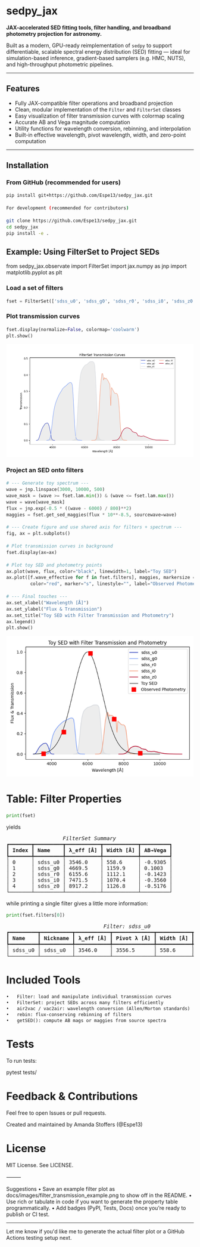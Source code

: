 # sedpy_jax

**JAX-accelerated SED fitting tools, filter handling, and broadband photometry projection for astronomy.**

Built as a modern, GPU-ready reimplementation of `sedpy` to support differentiable, scalable spectral energy distribution (SED) fitting — ideal for simulation-based inference, gradient-based samplers (e.g. HMC, NUTS), and high-throughput photometric pipelines.

---

## Features

- Fully JAX-compatible filter operations and broadband projection
- Clean, modular implementation of the `Filter` and `FilterSet` classes
- Easy visualization of filter transmission curves with colormap scaling
- Accurate AB and Vega magnitude computation
- Utility functions for wavelength conversion, rebinning, and interpolation
- Built-in effective wavelength, pivot wavelength, width, and zero-point computation

---

## Installation

### From GitHub (recommended for users)

```bash
pip install git+https://github.com/Espe13/sedpy_jax.git

For development (recommended for contributors)

git clone https://github.com/Espe13/sedpy_jax.git
cd sedpy_jax
pip install -e .
```


## Example: Using FilterSet to Project SEDs

from sedpy_jax.observate import FilterSet
import jax.numpy as jnp
import matplotlib.pyplot as plt

### Load a set of filters
```python
fset = FilterSet(['sdss_u0', 'sdss_g0', 'sdss_r0', 'sdss_i0', 'sdss_z0'])
```
### Plot transmission curves
```python
fset.display(normalize=False, colormap='coolwarm')
plt.show()
```

![Filters in the FilterSet containing the SDSS filters](docs/images/filterset_sdss.png)

### Project an SED onto filters
```python
# --- Generate toy spectrum ---
wave = jnp.linspace(3000, 10000, 500)
wave_mask = (wave >= fset.lam.min()) & (wave <= fset.lam.max())
wave = wave[wave_mask]
flux = jnp.exp(-0.5 * ((wave - 6000) / 800)**2)
maggies = fset.get_sed_maggies(flux * 10**-8.5, sourcewave=wave)

# --- Create figure and use shared axis for filters + spectrum ---
fig, ax = plt.subplots()

# Plot transmission curves in background
fset.display(ax=ax)

# Plot toy SED and photometry points
ax.plot(wave, flux, color="black", linewidth=1, label="Toy SED")
ax.plot([f.wave_effective for f in fset.filters], maggies, markersize = 10,
         color="red", marker="s", linestyle="", label="Observed Photometry")

# --- Final touches ---
ax.set_xlabel("Wavelength [Å]")
ax.set_ylabel("Flux & Transmission")
ax.set_title("Toy SED with Filter Transmission and Photometry")
ax.legend()
plt.show()
```

![Toy SED projected through filters](docs/images/filterset_photometry.png)



# Table: Filter Properties

```python
print(fset)
```

yields

<pre style="white-space:pre;overflow-x:auto;line-height:normal;font-family:Menlo,'DejaVu Sans Mono',consolas,'Courier New',monospace"><span style="font-style: italic">                  FilterSet Summary                  </span>
┏━━━━━━━┳━━━━━━━━━┳━━━━━━━━━━━┳━━━━━━━━━━━┳━━━━━━━━━┓
┃<span style="font-weight: bold"> Index </span>┃<span style="font-weight: bold"> Name    </span>┃<span style="font-weight: bold"> λ_eff [Å] </span>┃<span style="font-weight: bold"> Width [Å] </span>┃<span style="font-weight: bold"> AB→Vega </span>┃
┡━━━━━━━╇━━━━━━━━━╇━━━━━━━━━━━╇━━━━━━━━━━━╇━━━━━━━━━┩
│ 0     │ sdss_u0 │ 3546.0    │ 558.6     │ -0.9305 │
│ 1     │ sdss_g0 │ 4669.5    │ 1159.9    │ 0.1003  │
│ 2     │ sdss_r0 │ 6155.6    │ 1112.1    │ -0.1423 │
│ 3     │ sdss_i0 │ 7471.5    │ 1070.4    │ -0.3560 │
│ 4     │ sdss_z0 │ 8917.2    │ 1126.8    │ -0.5176 │
└───────┴─────────┴───────────┴───────────┴─────────┘
</pre>

while printing a single filter gives a little more information:

```python
print(fset.filters[0])
```

<pre style="white-space:pre;overflow-x:auto;line-height:normal;font-family:Menlo,'DejaVu Sans Mono',consolas,'Courier New',monospace"><span style="font-style: italic">                               Filter: sdss_u0                                </span>
┏━━━━━━━━━┳━━━━━━━━━━┳━━━━━━━━━━━┳━━━━━━━━━━━━━┳━━━━━━━━━━━┳━━━━━━━━━┳━━━━━━━┓
┃<span style="font-weight: bold"> Name    </span>┃<span style="font-weight: bold"> Nickname </span>┃<span style="font-weight: bold"> λ_eff [Å] </span>┃<span style="font-weight: bold"> Pivot λ [Å] </span>┃<span style="font-weight: bold"> Width [Å] </span>┃<span style="font-weight: bold"> AB→Vega </span>┃<span style="font-weight: bold"> N pts </span>┃
┡━━━━━━━━━╇━━━━━━━━━━╇━━━━━━━━━━━╇━━━━━━━━━━━━━╇━━━━━━━━━━━╇━━━━━━━━━╇━━━━━━━┩
│ sdss_u0 │ sdss_u0  │ 3546.0    │ 3556.5      │ 558.6     │ -0.9305 │ 47    │
└─────────┴──────────┴───────────┴─────────────┴───────────┴─────────┴───────┘
</pre>




# Included Tools

	•	Filter: load and manipulate individual transmission curves
	•	FilterSet: project SEDs across many filters efficiently
	•	air2vac / vac2air: wavelength conversion (Allen/Morton standards)
	•	rebin: flux-conserving rebinning of filters
	•	getSED(): compute AB mags or maggies from source spectra



# Tests

To run tests:

pytest tests/



# Feedback & Contributions

Feel free to open Issues or pull requests.

Created and maintained by Amanda Stoffers (@Espe13)



# License

MIT License. See LICENSE.

⸻

Suggestions
	•	Save an example filter plot as docs/images/filter_transmission_example.png to show off in the README.
	•	Use rich or tabulate in code if you want to generate the property table programmatically.
	•	Add badges (PyPI, Tests, Docs) once you’re ready to publish or CI test.

---

Let me know if you'd like me to generate the actual filter plot or a GitHub Actions testing setup next.